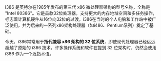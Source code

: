 i386 是英特尔在1985年发布的第三代 x86 微处理器架构的型号名称，全称是 "Intel 80386"。它是首款32位处理器，支持更大的内存地址空间和多任务操作，标志着计算机硬件从16位向32位的过渡。i386在当时的个人电脑和工作站中被广泛使用，并为后来的一系列x86架构处理器（如i486、Pentium系列）奠定了基础。

今天，i386常常用于**指代兼容 x86 架构的 32 位系统**，即使现代处理器已经远远超越了原始的 i386 技术。许多操作系统和软件在提到 32 位架构时，仍然会使用 i386 作为一个泛指术语。

